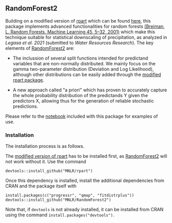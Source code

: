 ## RandomForest2

Building on a modified version of [rpart](https://cran.r-project.org/web/packages/rpart/index.html) which can be found [here](https://github.com/MNLR/rpart), this package implements advanced functionalities for random forests [(Breiman, L. Random Forests. Machine Learning 45, 5–32, 2001)](https://doi.org/10.1023/A:1010933404324) which make this technique suitable for statistical downscaling of precipitation, as analyzed in *Legasa et al. 2021* (submitted to *Water Resources Research*). The key elements of [RandomForest2](https://github.com/MNLR/RandomForest2) are:

* The inclussion of several split functions intended for predictand variables that are non-normally distributed. We mainly focus on the gamma two-parameter distribution (Deviation and Log Likelihood), although other distributions can be easily added through the [modified rpart package](https://github.com/MNLR/rpart).

* A new approach called "a priori" which has proven to accurately capture the whole probability distribution of the predictands Y given the predictors X, allowing thus for the generation of reliable stochastic predictions. 

Please refer to the [notebook](https://github.com/MNLR/RandomForest2/blob/master/WorkedExample.ipynb) included with this package for examples of use. 

### Installation
The installation process is as follows.

The [modified version of rpart](https://github.com/MNLR/rpart) has to be installed first, as [RandomForest2](https://github.com/MNLR/RandomForest2) will not work without it. Use the command 

```
devtools::install_github("MNLR/rpart")
```
Once this dependency is installed, install the additional dependencies from CRAN and the package itself with

```
install.packages(c("progressr", "qmap", "fitdistrplus"))
devtools::install_github("MNLR/RandomForest2")
```

Note that, if `devtools` is not already installed, it can be installed from CRAN using the command `install.packages("devtools")`. 
